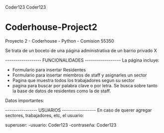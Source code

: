 Coder123
Coder123

# Coderhouse-Project2
Proyecto 2 - Coderhouse - Python - Comision 55350

Se trata de un boceto de una página administrativa de un barrio privado X


------------------ FUNCIONALIDADES ------------------
La página incluye:
- Formulario para insertar Residentes 
- Formulario para insertar miembros de staff y asignarles un sector
- Pagina que muestra todos los trabajadores segun su sector
- pagina para buscar por palabra clave o por letra. Se busca sobre tanto la base de datos de residentes como la de staff. 


Datos importantes:

---------------- USUARIOS -----------------
En caso de querer agregar sectores, trabajadores, etc, el usuario:

superuser:
-usuario: Coder123
-contraseña: Coder123